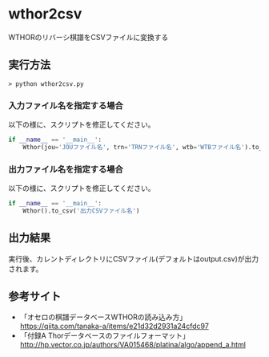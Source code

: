# wthor2csv
WTHORのリバーシ棋譜をCSVファイルに変換する

## 実行方法
```
> python wthor2csv.py
```
### 入力ファイル名を指定する場合
以下の様に、スクリプトを修正してください。

```python
if __name__ == '__main__':
    Wthor(jou='JOUファイル名', trn='TRNファイル名', wtb='WTBファイル名').to_csv()
```

### 出力ファイル名を指定する場合
以下の様に、スクリプトを修正してください。

```python
if __name__ == '__main__':
    Wthor().to_csv('出力CSVファイル名')
```

## 出力結果
実行後、カレントディレクトリにCSVファイル(デフォルトはoutput.csv)が出力されます。

## 参考サイト
- 「オセロの棋譜データベースWTHORの読み込み方」https://qiita.com/tanaka-a/items/e21d32d2931a24cfdc97
- 「付録A Thorデータベースのファイルフォーマット」http://hp.vector.co.jp/authors/VA015468/platina/algo/append_a.html
